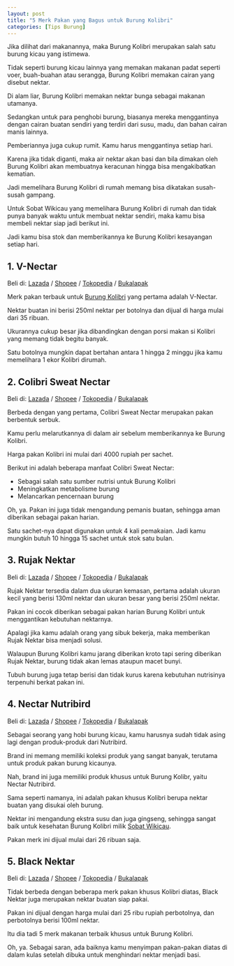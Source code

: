 ```yaml
---
layout: post
title: "5 Merk Pakan yang Bagus untuk Burung Kolibri"
categories: [Tips Burung]
---
```


Jika dilihat dari makanannya, maka Burung Kolibri merupakan salah satu burung kicau yang istimewa.

Tidak seperti burung kicau lainnya yang memakan makanan padat seperti voer, buah-buahan atau serangga, Burung Kolibri memakan cairan yang disebut nektar.

Di alam liar, Burung Kolibri memakan nektar bunga sebagai makanan utamanya.

Sedangkan untuk para penghobi burung, biasanya mereka menggantinya dengan cairan buatan sendiri yang terdiri dari susu, madu, dan bahan cairan manis lainnya.

Pemberiannya juga cukup rumit. Kamu harus menggantinya setiap hari.

Karena jika tidak diganti, maka air nektar akan basi dan bila dimakan oleh Burung Kolibri akan membuatnya keracunan hingga bisa mengakibatkan kematian.

Jadi memelihara Burung Kolibri di rumah memang bisa dikatakan susah-susah gampang.

Untuk Sobat Wikicau yang memelihara Burung Kolibri di rumah dan tidak punya banyak waktu untuk membuat nektar sendiri, maka kamu bisa membeli nektar siap jadi berikut ini.

Jadi kamu bisa stok dan memberikannya ke Burung Kolibri kesayangan setiap hari.

## 1. V-Nectar

Beli di: [Lazada](https://www.lazada.co.id/catalog/?q=V-Nectar&_keyori=ss&from=input&spm=a2o4j.home.search.go.579915597Vdb8z) / [Shopee](https://shopee.co.id/search?keyword=v-nectar) / [Tokopedia](https://www.tokopedia.com/search?st=product&q=V-Nectar&navsource=home) / [Bukalapak](https://www.bukalapak.com/products?from=omnisearch&from_keyword_history=false&search%5Bkeywords%5D=V-Nectar&search_source=omnisearch_keyword&source=navbar)

Merk pakan terbauk untuk [Burung Kolibri](https://wikicau.com/kolibri-sepah-raja/) yang pertama adalah V-Nectar.

Nektar buatan ini berisi 250ml nektar per botolnya dan dijual di harga mulai dari 35 ribuan.

Ukurannya cukup besar jika dibandingkan dengan porsi makan si Kolibri yang memang tidak begitu banyak.

Satu botolnya mungkin dapat bertahan antara 1 hingga 2 minggu jika kamu memelihara 1 ekor Kolibri dirumah.

## 2. Colibri Sweat Nectar

Beli di: [Lazada](https://www.lazada.co.id/catalog/?q=Colibri+Sweat+Nectar&_keyori=ss&from=input&spm=a2o4j.searchlist.search.go.58323537Z4ZBGh) / [Shopee](https://shopee.co.id/search?keyword=colibri%20sweat%20nectar) / [Tokopedia](https://www.tokopedia.com/search?st=product&q=Colibri%20Sweat%20Nectar&navsource=home) / [Bukalapak](https://www.bukalapak.com/products?search%5Bkeywords%5D=Colibri%20Sweat%20Nectar)

Berbeda dengan yang pertama, Colibri Sweat Nectar merupakan pakan berbentuk serbuk.

Kamu perlu melarutkannya di dalam air sebelum memberikannya ke Burung Kolibri.

Harga pakan Kolibri ini mulai dari 4000 rupiah per sachet.

Berikut ini adalah beberapa manfaat Colibri Sweat Nectar:

- Sebagai salah satu sumber nutrisi untuk Burung Kolibri
- Meningkatkan metabolisme burung
- Melancarkan pencernaan burung

Oh, ya. Pakan ini juga tidak mengandung pemanis buatan, sehingga aman diberikan sebagai pakan harian.

Satu sachet-nya dapat digunakan untuk 4 kali pemakaian. Jadi kamu mungkin butuh 10 hingga 15 sachet untuk stok satu bulan.

## 3. Rujak Nektar

Beli di: [Lazada](https://www.lazada.co.id/catalog/?q=rujak+nektar&_keyori=ss&from=input&spm=a2o4j.searchlist.search.go.4b387ea56nWiis) / [Shopee](https://shopee.co.id/search?keyword=rujak%20nektar) / [Tokopedia](https://www.tokopedia.com/search?st=product&q=rujak%20nektar&navsource=home) / [Bukalapak](https://www.bukalapak.com/products?search%5Bkeywords%5D=rujak%20nektar)

Rujak Nektar tersedia dalam dua ukuran kemasan, pertama adalah ukuran kecil yang berisi 130ml nektar dan ukuran besar yang berisi 250ml nektar.

Pakan ini cocok diberikan sebagai pakan harian Burung Kolibri untuk menggantikan kebutuhan nektarnya.

Apalagi jika kamu adalah orang yang sibuk bekerja, maka memberikan Rujak Nektar bisa menjadi solusi.

Walaupun Burung Kolibri kamu jarang diberikan kroto tapi sering diberikan Rujak Nektar, burung tidak akan lemas ataupun macet bunyi.

Tubuh burung juga tetap berisi dan tidak kurus karena kebutuhan nutrisinya terpenuhi berkat pakan ini.

## 4. Nectar Nutribird

Beli di: [Lazada](https://www.lazada.co.id/catalog/?q=Nectar+Nutribird&_keyori=ss&from=input&spm=a2o4j.searchlist.search.go.1da76024BNuULB) / [Shopee](https://shopee.co.id/search?keyword=nectar%20nutribird) / [Tokopedia](https://www.tokopedia.com/search?st=product&q=Nectar%20Nutribird&navsource=home) / [Bukalapak](https://www.bukalapak.com/products?search%5Bkeywords%5D=Nectar%20Nutribird)

Sebagai seorang yang hobi burung kicau, kamu harusnya sudah tidak asing lagi dengan produk-produk dari Nutribird.

Brand ini memang memiliki koleksi produk yang sangat banyak, terutama untuk produk pakan burung kicaunya.

Nah, brand ini juga memiliki produk khusus untuk Burung Kolibr, yaitu Nectar Nutribird.

Sama seperti namanya, ini adalah pakan khusus Kolibri berupa nektar buatan yang disukai oleh burung.

Nektar ini mengandung ekstra susu dan juga gingseng, sehingga sangat baik untuk kesehatan Burung Kolibri milik [Sobat Wikicau](https://wikicau.com/).

Pakan merk ini dijual mulai dari 26 ribuan saja.

## 5. Black Nektar

Beli di: [Lazada](https://www.lazada.co.id/catalog/?q=black+nektar&_keyori=ss&from=input&spm=a2o4j.searchlist.search.go.46ba48120jfJCI) / [Shopee](https://shopee.co.id/search?keyword=black%20nektar) / [Tokopedia](https://www.tokopedia.com/search?st=product&q=black%20nektar&navsource=home) / [Bukalapak](https://www.bukalapak.com/products?search%5Bkeywords%5D=black%20nektar)

Tidak berbeda dengan beberapa merk pakan khusus Kolibri diatas, Black Nektar juga merupakan nektar buatan siap pakai.

Pakan ini dijual dengan harga mulai dari 25 ribu rupiah perbotolnya, dan perbotolnya berisi 100ml nektar.

Itu dia tadi 5 merk makanan terbaik khusus untuk Burung Kolibri.

Oh, ya. Sebagai saran, ada baiknya kamu menyimpan pakan-pakan diatas di dalam kulas setelah dibuka untuk menghindari nektar menjadi basi.
